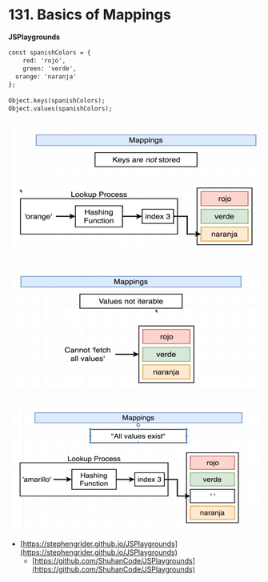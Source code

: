 # 131. Basics of Mappings

**JSPlaygrounds**
```
const spanishColors = {
	red: 'rojo',
	green: 'verde',
  orange: 'naranja'
};

Object.keys(spanishColors);
Object.values(spanishColors);
```

![131. Basics of Mappings](../imgs/131.1_Basics-of-Mappings.png)
---
![131. Basics of Mappings](../imgs/131.2_Basics-of-Mappings.png)
---
![131. Basics of Mappings](../imgs/131.3_Basics-of-Mappings.png)
---



-   [https://stephengrider.github.io/JSPlaygrounds](https://stephengrider.github.io/JSPlaygrounds)
    - [https://github.com/ShuhanCode/JSPlaygrounds](https://github.com/ShuhanCode/JSPlaygrounds)

